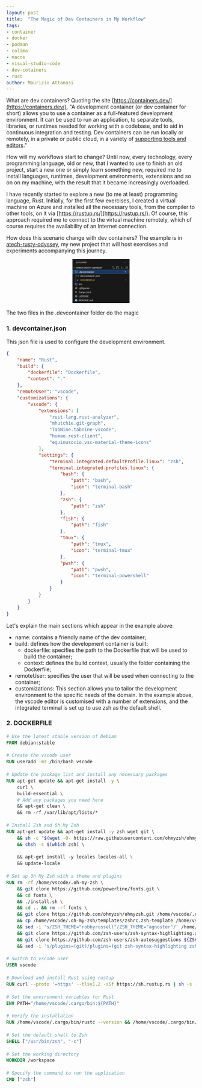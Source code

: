 ```yaml
---
layout: post
title:  "The Magic of Dev Containers in My Workflow"
tags:
- container
- docker
- podman
- colima
- macos
- visual-studio-code
- dev-cotainers
- rust
author: Maurizio Attanasi
---
```


What are dev containers? Quoting the site [https://containers.dev/](https://containers.dev/), "A development container (or dev container for short) allows you to use a container as a full-featured development environment. 
It can be used to run an application, to separate tools, libraries, or runtimes needed for working with a codebase, and to aid in continuous integration and testing. 
Dev containers can be run locally or remotely, in a private or public cloud, in a variety of [supporting tools and editors](https://containers.dev/supporting)."

How will my workflows start to change? Until now, every technology, every programming language, old or new, that I wanted to use to finish an old project, start a new one or simply learn something new, required me to install languages, runtimes, development environments, extensions and so on on my machine, with the result that it became increasingly overloaded.

I have recently started to explore a new (to me at least) programming language, Rust. Initially, for the first few exercises, I created a virtual machine on Azure and installed all the necessary tools, from the compiler to other tools, on it via [https://rustup.rs/](https://rustup.rs/). 
Of course, this approach required me to connect to the virtual machine remotely, which of course requires the availability of an Internet connection.

How does this scenario change with dev containers? The example is in [atech-rusty-odyssey](https://github.com/maurizioattanasi/atech-rusty-odyssey), my new project that will host exercises and experiments accompanying this journey.

<p align='center'>
    <img src='/assets/images/dev-containers/vs-code-dev-container.png' alt='dev-container' style='width: 30%;'>
</p>

The two files in the .devcontainer folder do the magic

### 1. devcontainer.json

This json file is used to configure the development environment.

```json
{
	"name": "Rust",
	"build": {
		"dockerfile": "Dockerfile",
		"context": "."
	},
	"remoteUser": "vscode",
	"customizations": {
		"vscode": {
			"extensions": [
				"rust-lang.rust-analyzer",
				"mhutchie.git-graph",
				"TabNine.tabnine-vscode",
				"humao.rest-client",
				"equinusocio.vsc-material-theme-icons"
			],
			"settings": {
				"terminal.integrated.defaultProfile.linux": "zsh",
				"terminal.integrated.profiles.linux": {
					"bash": {
						"path": "bash",
						"icon": "terminal-bash"
					},
					"zsh": {
						"path": "zsh"
					},
					"fish": {
						"path": "fish"
					},
					"tmux": {
						"path": "tmux",
						"icon": "terminal-tmux"
					},
					"pwsh": {
						"path": "pwsh",
						"icon": "terminal-powershell"
					}
				}
			}
		}
	}
}
```

Let's explain the main sections which appear in the example above:

- name: contains a friendly name of the dev container;
- build: defines how the development container is built:
  - dockerfile: specifies the path to the Dockerfile that will be used to build the container;
  - context: defines the build context, usually the folder containing the Dockerfile;
- remoteUser: specifies the user that will be used when connecting to the container;
- customizations: This section allows you to tailor the development environment to the specific needs of the domain.
  In the example above, the vscode editor is customised with a number of extensions, and the integrated terminal is set up to use zsh as the default shell.

### 2. DOCKERFILE

```dockerfile
# Use the latest stable version of Debian
FROM debian:stable

# Create the vscode user
RUN useradd -ms /bin/bash vscode

# Update the package list and install any necessary packages
RUN apt-get update && apt-get install -y \
    curl \
    build-essential \
    # Add any packages you need here
    && apt-get clean \
    && rm -rf /var/lib/apt/lists/*

# Install Zsh and Oh My Zsh
RUN apt-get update && apt-get install -y zsh wget git \
    && sh -c "$(wget -O- https://raw.githubusercontent.com/ohmyzsh/ohmyzsh/master/tools/install.sh)" \
    && chsh -s $(which zsh) \

    && apt-get install -y locales locales-all \
    && update-locale

# Set up Oh My Zsh with a theme and plugins
RUN rm -rf /home/vscode/.oh-my-zsh \
    && git clone https://github.com/powerline/fonts.git \
    && cd fonts \
    && ./install.sh \
    && cd .. && rm -rf fonts \
    && git clone https://github.com/ohmyzsh/ohmyzsh.git /home/vscode/.oh-my-zsh \
    && cp /home/vscode/.oh-my-zsh/templates/zshrc.zsh-template /home/vscode/.zshrc \
    && sed -i 's/ZSH_THEME="robbyrussell"/ZSH_THEME="agnoster"/' /home/vscode/.zshrc \
    && git clone https://github.com/zsh-users/zsh-syntax-highlighting.git ${ZSH_CUSTOM:-/home/vscode/.oh-my-zsh/custom}/plugins/zsh-syntax-highlighting \
    && git clone https://github.com/zsh-users/zsh-autosuggestions ${ZSH_CUSTOM:-/home/vscode/.oh-my-zsh/custom}/plugins/zsh-autosuggestions \
    && sed -i 's/plugins=(git)/plugins=(git zsh-syntax-highlighting zsh-autosuggestions)/' /home/vscode/.zshrc

# Switch to vscode user
USER vscode

# Download and install Rust using rustup
RUN curl --proto '=https' --tlsv1.2 -sSf https://sh.rustup.rs | sh -s -- -y

# Set the environment variables for Rust
ENV PATH="/home/vscode/.cargo/bin:${PATH}"

# Verify the installation
RUN /home/vscode/.cargo/bin/rustc --version && /home/vscode/.cargo/bin/cargo --version

# Set the default shell to Zsh
SHELL ["/usr/bin/zsh", "-c"]

# Set the working directory
WORKDIR /workspace

# Specify the command to run the application
CMD ["zsh"]
```
